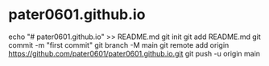 # pater0601.github.io
echo "# pater0601.github.io" >> README.md
git init
git add README.md
git commit -m "first commit"
git branch -M main
git remote add origin https://github.com/pater0601/pater0601.github.io.git
git push -u origin main

